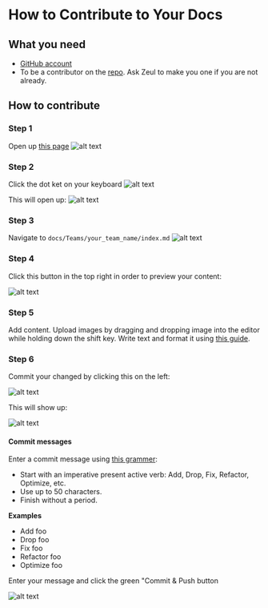 # How to Contribute to Your Docs

## What you need
- [GitHub account](https://github.com/) 
- To be a contributor on the [repo](https://github.com/marstmu/marswebsite). Ask Zeul to make you one if you are not already.

## How to contribute
### Step 1
Open up [this page](https://github.com/marstmu/marswebsite)
![alt text](<Screenshot 2024-05-27 at 8.11.03 PM.png>)

### Step 2
Click the dot ket on your keyboard
![alt text](<Screenshot 2024-05-27 at 8.13.14 PM.png>)

This will open up:
![alt text](<Screenshot 2024-05-27 at 8.14.20 PM.png>)

### Step 3
Navigate to `docs/Teams/your_team_name/index.md`
![alt text](<Screenshot 2024-05-27 at 8.18.25 PM.png>)

### Step 4
Click this button in the top right in order to preview your content:

![alt text](<Screenshot 2024-05-27 at 8.21.00 PM.png>)

### Step 5
Add content. Upload images by dragging and dropping image into the editor while holding down the shift key. Write text and format it using [this guide](https://www.markdownguide.org/cheat-sheet/#basic-syntax).

### Step 6
Commit your changed by clicking this on the left:

![alt text](<Screenshot 2024-05-27 at 8.23.50 PM.png>)

This will show up:

![alt text](<Screenshot 2024-05-27 at 8.25.06 PM.png>)

#### Commit messages
Enter a commit message using [this grammer](https://github.com/joelparkerhenderson/git-commit-message):

  * Start with an imperative present active verb: Add, Drop, Fix, Refactor, Optimize, etc.
  * Use up to 50 characters.
  * Finish without a period.

**Examples**
  * Add foo
  * Drop foo
  * Fix foo
  * Refactor foo
  * Optimize foo

  Enter your message and click the green "Commit & Push button
  
  ![alt text](<Screenshot 2024-05-27 at 8.31.05 PM.png>)